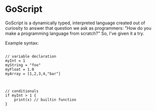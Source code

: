 <link href="https://cdn.jsdelivr.net/npm/prismjs@1.25.0/themes/prism.css" rel="stylesheet"/>
<script src="https://cdn.jsdelivr.net/npm/prismjs@1.25.0/prism.js"></script>
<script>
Prism.languages.goscript = {
    'comment': /\/\/.*/,
    'string': /"(?:\\.|[^\\"])*"/,
    'function': {
        pattern: /(\bfunc\s+)[a-zA-Z_]\w*(?=\()/,
        lookbehind: true
    },
    'keyword': /\b(?:if|for|return)\b/,
    'boolean': /\b(?:true|false)\b/,
    'number': /\b\d+(?:\.\d+)?\b/,
    'operator': /=/,
    'punctuation': /[{}[\];(),.:]/
};
</script>

# GoScript

GoScript is a dynamically typed, interpreted language created out of curiosity to answer that question we ask as programmers: "How do you make a programming language from scratch?" So, I've given it a try.


Example syntax:
<pre><code class="language-goscript">
// variable declaration
myInt = 1
myString = "foo"
myFloat = 1.0
myArray = [1,2,3,4,"bar"]



// conditionals
if myInt > 1 {
    print(x) // builtin function 
}
</code></pre>

